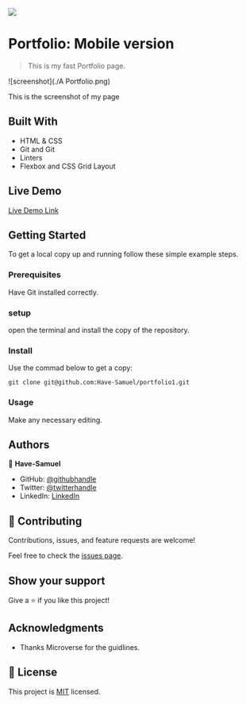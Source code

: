 ![](https://img.shields.io/badge/Microverse-blueviolet)

# Portfolio: Mobile version 

> This is my fast Portfolio page.

![screenshot](./A Portfolio.png)

This is the screenshot of my page

## Built With

- HTML & CSS
- Git and Git
- Linters
- Flexbox and CSS Grid Layout
## Live Demo

[Live Demo Link](https://github.com/Have-Samuel/portfolio1/pull/2)


## Getting Started

To get a local copy up and running follow these simple example steps.

### Prerequisites
Have Git  installed correctly.

### setup
open the terminal and install the copy of the repository.

### Install
Use the commad below to get a copy:
```
git clone git@github.com:Have-Samuel/portfolio1.git
```
### Usage
Make any necessary editing.
## Authors

👤 **Have-Samuel**
- GitHub: [@githubhandle](https://github.com/Have-Samuel)
- Twitter: [@twitterhandle](https://twitter.com/home)
- LinkedIn: [LinkedIn](https://www.linkedin.com/feed/)

## 🤝 Contributing

Contributions, issues, and feature requests are welcome!

Feel free to check the [issues page](../../issues/).

## Show your support

Give a ⭐️ if you like this project!

## Acknowledgments

- Thanks Microverse for the guidlines.

## 📝 License

This project is [MIT](./MIT.md) licensed.
